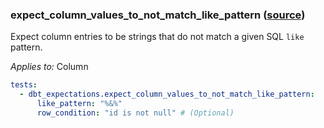 ### expect_column_values_to_not_match_like_pattern ([source](https://github.com/calogica/dbt-expectations/blob/main/README.md#expect_column_values_to_not_match_like_pattern))

Expect column entries to be strings that do not match a given SQL `like` pattern.

*Applies to:* Column

```yaml
tests:
  - dbt_expectations.expect_column_values_to_not_match_like_pattern:
      like_pattern: "%&%"
      row_condition: "id is not null" # (Optional)
```
